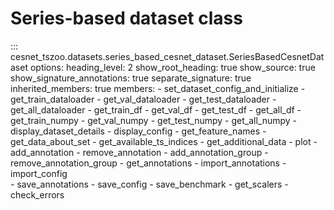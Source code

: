 # Series-based dataset class

::: cesnet_tszoo.datasets.series_based_cesnet_dataset.SeriesBasedCesnetDataset
    options:
        heading_level: 2
        show_root_heading: true
        show_source: true
        show_signature_annotations: true
        separate_signature: true
        inherited_members: true
        members:
        - set_dataset_config_and_initialize
        - get_train_dataloader
        - get_val_dataloader
        - get_test_dataloader
        - get_all_dataloader
        - get_train_df
        - get_val_df
        - get_test_df
        - get_all_df
        - get_train_numpy
        - get_val_numpy
        - get_test_numpy
        - get_all_numpy
        - display_dataset_details
        - display_config
        - get_feature_names
        - get_data_about_set
        - get_available_ts_indices
        - get_additional_data
        - plot
        - add_annotation
        - remove_annotation
        - add_annotation_group
        - remove_annotation_group
        - get_annotations
        - import_annotations
        - import_config        
        - save_annotations
        - save_config
        - save_benchmark
        - get_scalers
        - check_errors